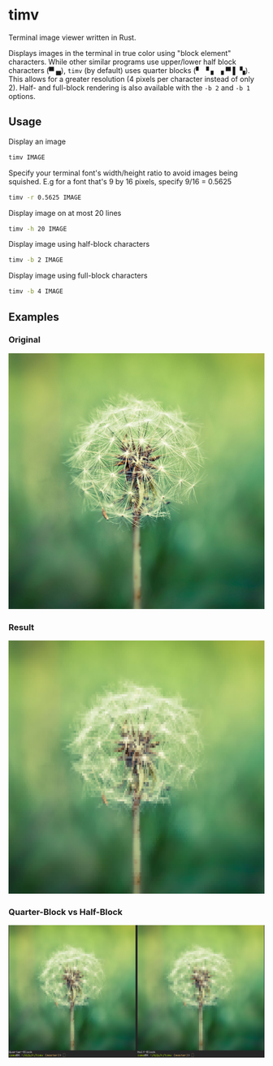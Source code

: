 # timv

Terminal image viewer written in Rust.

Displays images in the terminal in true color using "block element" characters.
While other similar programs use upper/lower half block characters (▀ ▄),
`timv` (by default) uses quarter blocks (▘ ▝ ▖ ▗ ▀ ▌ ▚). This allows for a
greater resolution (4 pixels per character instead of only 2). Half- and
full-block rendering is also available with the `-b 2` and `-b 1` options.

## Usage

Display an image

```sh
timv IMAGE
```

Specify your terminal font's width/height ratio to avoid images being squished.
E.g for a font that's 9 by 16 pixels, specify 9/16 = 0.5625

```sh
timv -r 0.5625 IMAGE
```

Display image on at most 20 lines
```sh
timv -h 20 IMAGE
```

Display image using half-block characters
```sh
timv -b 2 IMAGE
```

Display image using full-block characters
```sh
timv -b 4 IMAGE
```

## Examples

### Original
![original](examples/original.jpg)

### Result
![result](examples/result.png)

### Quarter-Block vs Half-Block
![4vs2](examples/4vs2.png)
